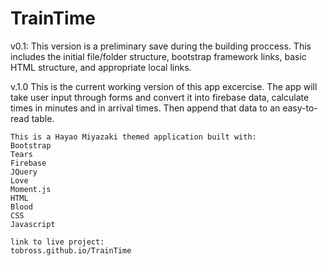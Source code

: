 # TrainTime

v0.1:
    This version is a preliminary save during the building proccess. This includes the initial file/folder structure, bootstrap framework links, basic HTML structure, and appropriate local links.

v.1.0
    This is the current working version of this app excercise. The app will take user input through forms and convert it into firebase data, calculate times in minutes and in arrival times. Then append that data to an easy-to-read table.

    This is a Hayao Miyazaki themed application built with:
    Bootstrap
    Tears
    Firebase
    JQuery
    Love
    Moment.js
    HTML
    Blood
    CSS
    Javascript

    link to live project:
    tobross.github.io/TrainTime
    